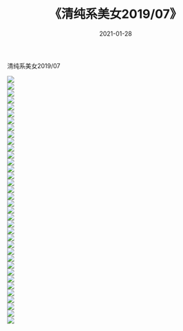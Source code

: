﻿---
layout: post
title:  《清纯系美女2019/07》
date:   2021-01-28
img: http://pic.660000.xyz/1:/清纯系美女/2019/07/000.jpg
categories: [美女, 清纯, 唯美]
---

清纯系美女2019/07

 ![](http://pic.660000.xyz/1:/清纯系美女/2019/07/001.jpg) <br>![](http://pic.660000.xyz/1:/清纯系美女/2019/07/002.jpg) <br>![](http://pic.660000.xyz/1:/清纯系美女/2019/07/003.jpg) <br>![](http://pic.660000.xyz/1:/清纯系美女/2019/07/004.jpg) <br>![](http://pic.660000.xyz/1:/清纯系美女/2019/07/005.jpg) <br>![](http://pic.660000.xyz/1:/清纯系美女/2019/07/006.jpg) <br>![](http://pic.660000.xyz/1:/清纯系美女/2019/07/007.jpg) <br>![](http://pic.660000.xyz/1:/清纯系美女/2019/07/008.jpg) <br>![](http://pic.660000.xyz/1:/清纯系美女/2019/07/009.jpg) <br>![](http://pic.660000.xyz/1:/清纯系美女/2019/07/010.jpg) <br>![](http://pic.660000.xyz/1:/清纯系美女/2019/07/011.jpg) <br>![](http://pic.660000.xyz/1:/清纯系美女/2019/07/012.jpg) <br>![](http://pic.660000.xyz/1:/清纯系美女/2019/07/013.jpg) <br>![](http://pic.660000.xyz/1:/清纯系美女/2019/07/014.jpg) <br>![](http://pic.660000.xyz/1:/清纯系美女/2019/07/015.jpg) <br>![](http://pic.660000.xyz/1:/清纯系美女/2019/07/016.jpg) <br>![](http://pic.660000.xyz/1:/清纯系美女/2019/07/017.jpg) <br>![](http://pic.660000.xyz/1:/清纯系美女/2019/07/018.jpg) <br>![](http://pic.660000.xyz/1:/清纯系美女/2019/07/019.jpg) <br>![](http://pic.660000.xyz/1:/清纯系美女/2019/07/020.jpg) <br>![](http://pic.660000.xyz/1:/清纯系美女/2019/07/021.jpg) <br>![](http://pic.660000.xyz/1:/清纯系美女/2019/07/022.jpg) <br>![](http://pic.660000.xyz/1:/清纯系美女/2019/07/023.jpg) <br>![](http://pic.660000.xyz/1:/清纯系美女/2019/07/024.jpg) <br>![](http://pic.660000.xyz/1:/清纯系美女/2019/07/025.jpg) <br>![](http://pic.660000.xyz/1:/清纯系美女/2019/07/026.jpg) <br>![](http://pic.660000.xyz/1:/清纯系美女/2019/07/027.jpg) <br>![](http://pic.660000.xyz/1:/清纯系美女/2019/07/028.jpg) <br>![](http://pic.660000.xyz/1:/清纯系美女/2019/07/029.jpg) <br>![](http://pic.660000.xyz/1:/清纯系美女/2019/07/030.jpg) <br>![](http://pic.660000.xyz/1:/清纯系美女/2019/07/031.jpg) <br>![](http://pic.660000.xyz/1:/清纯系美女/2019/07/032.jpg) <br>![](http://pic.660000.xyz/1:/清纯系美女/2019/07/033.jpg) <br>![](http://pic.660000.xyz/1:/清纯系美女/2019/07/034.jpg) <br>![](http://pic.660000.xyz/1:/清纯系美女/2019/07/035.jpg) <br>![](http://pic.660000.xyz/1:/清纯系美女/2019/07/036.jpg) <br>